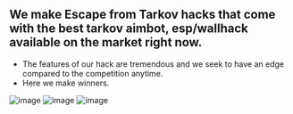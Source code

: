 ## We make Escape from Tarkov hacks that come with the best tarkov aimbot, esp/wallhack available on the market right now. 
- The features of our hack are tremendous and we seek to have an edge compared to the competition anytime.
- Here we make winners.

![image](https://github.com/arcsh00ld0wn/EFT-Mansory/assets/162156288/79208ab4-cc4d-4925-bed7-146d1636408b)
![image](https://github.com/arcsh00ld0wn/EFT-Mansory/assets/162156288/86134743-f7b7-4c11-8244-d518da3aa5d0)
![image](https://github.com/arcsh00ld0wn/EFT-Mansory/assets/162156288/253d960b-521a-479e-ad9d-5ba93abbede9)

